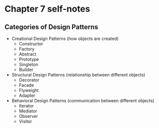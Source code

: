 # Chapter 7 self-notes

## Categories of Design Patterns

* Creational Design Patterns (how objects are created)
  * Constructor
  * Factory
  * Abstract
  * Prototype
  * Singleton
  * Builder
* Structural Design Patterns (relationship between different objects)
  * Decorator
  * Facade
  * Flyweight
  * Adapter
* Behavioral Design Patterns (communication between different objects)
  * Iterator
  * Mediator
  * Observer
  * Visitor